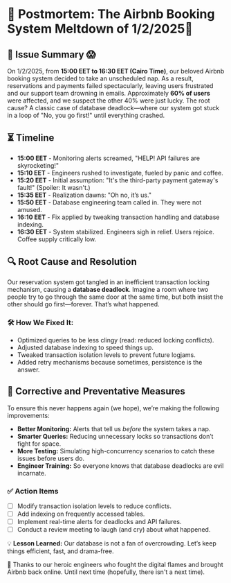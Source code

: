 # 🚨 Postmortem: The Airbnb Booking System Meltdown of 1/2/2025🚨

## 📌 Issue Summary 😱
On 1/2/2025, from **15:00 EET to 16:30 EET (Cairo Time)**, our beloved Airbnb booking system decided to take an unscheduled nap. As a result, reservations and payments failed spectacularly, leaving users frustrated and our support team drowning in emails. Approximately **60% of users** were affected, and we suspect the other 40% were just lucky. The root cause? A classic case of database deadlock—where our system got stuck in a loop of "No, you go first!" until everything crashed.

## ⏳ Timeline
- **15:00 EET** - Monitoring alerts screamed, "HELP! API failures are skyrocketing!"
- **15:10 EET** - Engineers rushed to investigate, fueled by panic and coffee.
- **15:20 EET** - Initial assumption: "It's the third-party payment gateway's fault!" (Spoiler: It wasn't.)
- **15:35 EET** - Realization dawns: "Oh no, it’s us."
- **15:50 EET** - Database engineering team called in. They were not amused.
- **16:10 EET** - Fix applied by tweaking transaction handling and database indexing.
- **16:30 EET** - System stabilized. Engineers sigh in relief. Users rejoice. Coffee supply critically low.

## 🔍 Root Cause and Resolution
Our reservation system got tangled in an inefficient transaction locking mechanism, causing a **database deadlock**. Imagine a room where two people try to go through the same door at the same time, but both insist the other should go first—forever. That’s what happened.

### 🛠️ How We Fixed It:
- Optimized queries to be less clingy (read: reduced locking conflicts).
- Adjusted database indexing to speed things up.
- Tweaked transaction isolation levels to prevent future logjams.
- Added retry mechanisms because sometimes, persistence is the answer.

## 🔧 Corrective and Preventative Measures
To ensure this never happens again (we hope), we’re making the following improvements:

- **Better Monitoring:** Alerts that tell us _before_ the system takes a nap.
- **Smarter Queries:** Reducing unnecessary locks so transactions don’t fight for space.
- **More Testing:** Simulating high-concurrency scenarios to catch these issues before users do.
- **Engineer Training:** So everyone knows that database deadlocks are evil incarnate.

### ✅ Action Items
- [ ] Modify transaction isolation levels to reduce conflicts.
- [ ] Add indexing on frequently accessed tables.
- [ ] Implement real-time alerts for deadlocks and API failures.
- [ ] Conduct a review meeting to laugh (and cry) about what happened.

💡 **Lesson Learned:** Our database is not a fan of overcrowding. Let’s keep things efficient, fast, and drama-free.

🎉 Thanks to our heroic engineers who fought the digital flames and brought Airbnb back online. Until next time (hopefully, there isn't a next time).
